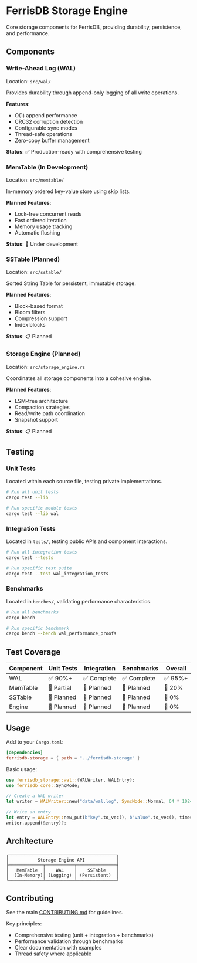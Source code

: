 # FerrisDB Storage Engine

Core storage components for FerrisDB, providing durability, persistence, and performance.

## Components

### Write-Ahead Log (WAL)

Location: `src/wal/`

Provides durability through append-only logging of all write operations.

**Features**:

- O(1) append performance
- CRC32 corruption detection
- Configurable sync modes
- Thread-safe operations
- Zero-copy buffer management

**Status**: ✅ Production-ready with comprehensive testing

### MemTable (In Development)

Location: `src/memtable/`

In-memory ordered key-value store using skip lists.

**Planned Features**:

- Lock-free concurrent reads
- Fast ordered iteration
- Memory usage tracking
- Automatic flushing

**Status**: 🚧 Under development

### SSTable (Planned)

Location: `src/sstable/`

Sorted String Table for persistent, immutable storage.

**Planned Features**:

- Block-based format
- Bloom filters
- Compression support
- Index blocks

**Status**: 📋 Planned

### Storage Engine (Planned)

Location: `src/storage_engine.rs`

Coordinates all storage components into a cohesive engine.

**Planned Features**:

- LSM-tree architecture
- Compaction strategies
- Read/write path coordination
- Snapshot support

**Status**: 📋 Planned

## Testing

### Unit Tests

Located within each source file, testing private implementations.

```bash
# Run all unit tests
cargo test --lib

# Run specific module tests
cargo test --lib wal
```

### Integration Tests

Located in `tests/`, testing public APIs and component interactions.

```bash
# Run all integration tests
cargo test --tests

# Run specific test suite
cargo test --test wal_integration_tests
```

### Benchmarks

Located in `benches/`, validating performance characteristics.

```bash
# Run all benchmarks
cargo bench

# Run specific benchmark
cargo bench --bench wal_performance_proofs
```

## Test Coverage

| Component | Unit Tests | Integration | Benchmarks  | Overall |
| --------- | ---------- | ----------- | ----------- | ------- |
| WAL       | ✅ 90%+    | ✅ Complete | ✅ Complete | ✅ 95%+ |
| MemTable  | 🚧 Partial | 🔄 Planned  | 🔄 Planned  | 🚧 20%  |
| SSTable   | 🔄 Planned | 🔄 Planned  | 🔄 Planned  | 🔄 0%   |
| Engine    | 🔄 Planned | 🔄 Planned  | 🔄 Planned  | 🔄 0%   |

## Usage

Add to your `Cargo.toml`:

```toml
[dependencies]
ferrisdb-storage = { path = "../ferrisdb-storage" }
```

Basic usage:

```rust
use ferrisdb_storage::wal::{WALWriter, WALEntry};
use ferrisdb_core::SyncMode;

// Create a WAL writer
let writer = WALWriter::new("data/wal.log", SyncMode::Normal, 64 * 1024 * 1024)?;

// Write an entry
let entry = WALEntry::new_put(b"key".to_vec(), b"value".to_vec(), timestamp)?;
writer.append(&entry)?;
```

## Architecture

```
┌─────────────────────────────────────────┐
│           Storage Engine API            │
├─────────────┬───────────┬───────────────┤
│   MemTable  │    WAL    │    SSTable    │
│  (In-Memory)│ (Logging) │ (Persistent)  │
└─────────────┴───────────┴───────────────┘
```

## Contributing

See the main [CONTRIBUTING.md](../CONTRIBUTING.md) for guidelines.

Key principles:

- Comprehensive testing (unit + integration + benchmarks)
- Performance validation through benchmarks
- Clear documentation with examples
- Thread safety where applicable
